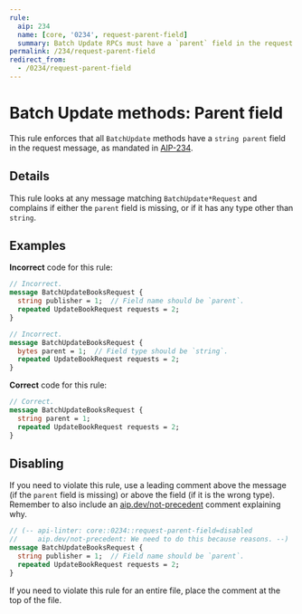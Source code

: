 ```yaml
---
rule:
  aip: 234
  name: [core, '0234', request-parent-field]
  summary: Batch Update RPCs must have a `parent` field in the request.
permalink: /234/request-parent-field
redirect_from:
  - /0234/request-parent-field
---
```


# Batch Update methods: Parent field

This rule enforces that all `BatchUpdate` methods have a `string parent` field
in the request message, as mandated in [AIP-234][].

## Details

This rule looks at any message matching `BatchUpdate*Request` and complains if
either the `parent` field is missing, or if it has any type other than
`string`.

## Examples

**Incorrect** code for this rule:

```proto
// Incorrect.
message BatchUpdateBooksRequest {
  string publisher = 1;  // Field name should be `parent`.
  repeated UpdateBookRequest requests = 2;
}
```

```proto
// Incorrect.
message BatchUpdateBooksRequest {
  bytes parent = 1;  // Field type should be `string`.
  repeated UpdateBookRequest requests = 2;
}
```

**Correct** code for this rule:

```proto
// Correct.
message BatchUpdateBooksRequest {
  string parent = 1;
  repeated UpdateBookRequest requests = 2;
}
```

## Disabling

If you need to violate this rule, use a leading comment above the message (if
the `parent` field is missing) or above the field (if it is the wrong type).
Remember to also include an [aip.dev/not-precedent][] comment explaining why.

```proto
// (-- api-linter: core::0234::request-parent-field=disabled
//     aip.dev/not-precedent: We need to do this because reasons. --)
message BatchUpdateBooksRequest {
  string publisher = 1;  // Field name should be `parent`.
  repeated UpdateBookRequest requests = 2;
}
```

If you need to violate this rule for an entire file, place the comment at the
top of the file.

[aip-234]: https://aip.dev/234
[aip.dev/not-precedent]: https://aip.dev/not-precedent
